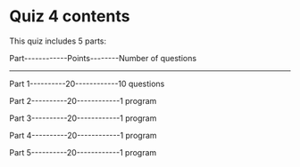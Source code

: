 # Quiz 4 contents

This quiz includes 5 parts:

Part------------Points--------Number of questions

------------------------------------------------------

Part 1----------20------------10 questions

Part 2----------20------------1 program

Part 3----------20------------1 program

Part 4----------20------------1 program

Part 5----------20------------1 program